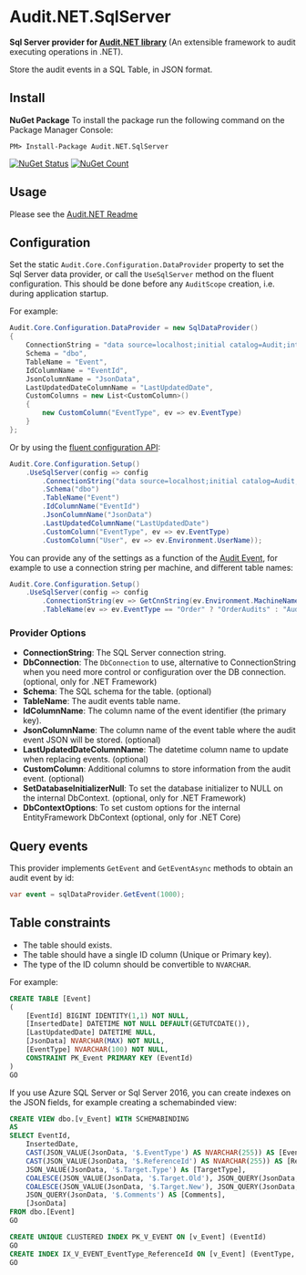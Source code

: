 # Audit.NET.SqlServer
**Sql Server provider for [Audit.NET library](https://github.com/thepirat000/Audit.NET)** (An extensible framework to audit executing operations in .NET).

Store the audit events in a SQL Table, in JSON format.

## Install

**NuGet Package** 
To install the package run the following command on the Package Manager Console:

```
PM> Install-Package Audit.NET.SqlServer
```

[![NuGet Status](https://img.shields.io/nuget/v/Audit.NET.SqlServer.svg?style=flat)](https://www.nuget.org/packages/Audit.NET.SqlServer/)
[![NuGet Count](https://img.shields.io/nuget/dt/Audit.NET.SqlServer.svg)](https://www.nuget.org/packages/Audit.NET.SqlServer/)

## Usage
Please see the [Audit.NET Readme](https://github.com/thepirat000/Audit.NET#usage)

## Configuration
Set the static `Audit.Core.Configuration.DataProvider` property to set the Sql Server data provider, or call the `UseSqlServer` method on the fluent configuration. This should be done before any `AuditScope` creation, i.e. during application startup.

For example:
```c#
Audit.Core.Configuration.DataProvider = new SqlDataProvider()
{
    ConnectionString = "data source=localhost;initial catalog=Audit;integrated security=true;",
    Schema = "dbo",
    TableName = "Event",
    IdColumnName = "EventId",
    JsonColumnName = "JsonData",
    LastUpdatedDateColumnName = "LastUpdatedDate",
    CustomColumns = new List<CustomColumn>()
    {
        new CustomColumn("EventType", ev => ev.EventType)
    }
};
```

Or by using the [fluent configuration API](https://github.com/thepirat000/Audit.NET#configuration-fluent-api):
```c#
Audit.Core.Configuration.Setup()
    .UseSqlServer(config => config
        .ConnectionString("data source=localhost;initial catalog=Audit;integrated security=true;")
        .Schema("dbo")
        .TableName("Event")
        .IdColumnName("EventId")
        .JsonColumnName("JsonData")
        .LastUpdatedColumnName("LastUpdatedDate")
        .CustomColumn("EventType", ev => ev.EventType)        
        .CustomColumn("User", ev => ev.Environment.UserName));
```

You can provide any of the settings as a function of the [Audit Event](https://github.com/thepirat000/Audit.NET#usage), 
for example to use a connection string per machine, and different table names:

```c#
Audit.Core.Configuration.Setup()
    .UseSqlServer(config => config
        .ConnectionString(ev => GetCnnString(ev.Environment.MachineName))
        .TableName(ev => ev.EventType == "Order" ? "OrderAudits" : "Audits"));
```


### Provider Options

- **ConnectionString**: The SQL Server connection string.
- **DbConnection**: The `DbConnection` to use, alternative to ConnectionString when you need more control or configuration over the DB connection. (optional, only for .NET Framework) 
- **Schema**: The SQL schema for the table. (optional)
- **TableName**: The audit events table name.
- **IdColumnName**: The column name of the event identifier (the primary key).
- **JsonColumnName**: The column name of the event table where the audit event JSON will be stored. (optional)
- **LastUpdatedDateColumnName**: The datetime column name to update when replacing events. (optional)
- **CustomColumn**: Additional columns to store information from the audit event. (optional)
- **SetDatabaseInitializerNull**: To set the database initializer to NULL on the internal DbContext. (optional, only for .NET Framework)
- **DbContextOptions**: To set custom options for the internal EntityFramework DbContext (optional, only for .NET Core)

## Query events

This provider implements `GetEvent` and `GetEventAsync` methods to obtain an audit event by id:

```c#
var event = sqlDataProvider.GetEvent(1000);
```

## Table constraints

- The table should exists. 
- The table should have a single ID column (Unique or Primary key).
- The type of the ID column should be convertible to `NVARCHAR`.

For example:
```SQL
CREATE TABLE [Event]
(
    [EventId] BIGINT IDENTITY(1,1) NOT NULL,
    [InsertedDate] DATETIME NOT NULL DEFAULT(GETUTCDATE()),
    [LastUpdatedDate] DATETIME NULL,
    [JsonData] NVARCHAR(MAX) NOT NULL,
    [EventType] NVARCHAR(100) NOT NULL,
    CONSTRAINT PK_Event PRIMARY KEY (EventId)
)
GO
```

If you use Azure SQL Server or Sql Server 2016, you can create indexes on the JSON fields, for example creating a schemabinded view:

```SQL
CREATE VIEW dbo.[v_Event] WITH SCHEMABINDING
AS
SELECT EventId, 
    InsertedDate,
    CAST(JSON_VALUE(JsonData, '$.EventType') AS NVARCHAR(255)) AS [EventType],
    CAST(JSON_VALUE(JsonData, '$.ReferenceId') AS NVARCHAR(255)) AS [ReferenceId],
    JSON_VALUE(JsonData, '$.Target.Type') As [TargetType],
    COALESCE(JSON_VALUE(JsonData, '$.Target.Old'), JSON_QUERY(JsonData, '$.Target.Old')) AS [TargetOld],
    COALESCE(JSON_VALUE(JsonData, '$.Target.New'), JSON_QUERY(JsonData, '$.Target.New')) AS [TargetNew],
    JSON_QUERY(JsonData, '$.Comments') AS [Comments],
    [JsonData]
FROM dbo.[Event]
GO

CREATE UNIQUE CLUSTERED INDEX PK_V_EVENT ON [v_Event] (EventId)
GO
CREATE INDEX IX_V_EVENT_EventType_ReferenceId ON [v_Event] (EventType, ReferenceId)
GO
```
